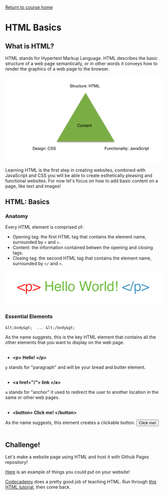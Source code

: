 <a href="https://wes-chen.github.io/build-a-website/">Return to course home</a>

# HTML Basics

## What is HTML?

HTML stands for Hypertext Markup Language. HTML describes the basic structure of a web page semantically, or in other words it conveys how to render the graphics of a web page to the browser. 

![triad](wwwtriad.png?raw=true "triad")

Learning HTML is the first step in creating websites, combined with JavaScript and CSS you will be able to create esthetically pleasing and functional websites. For now let's focus on how to add basic content on a page, like text and images!

## HTML: Basics

### Anatomy
Every HTML element is comprised of:
- Opening tag: the first HTML tag that contains the element name, surrounded by ` < ` and ` > `.
- Content: the information contained betwen the opening and closing tags.
- Closing tag: the second HTML tag that contains the element name, surrounded by ` </ ` and `>`.

![triad](element.png?raw=true "triad")


### Essential Elements



`&lt;body&gt;  ... &lt;/body&gt;`
  
As the name suggests, this is the key HTML element that contains all the other elements that you want to display on the web page. 
<br/>
<br/>
- **&lt;p&gt; Hello! &lt;/p&gt;**

`p` stands for "paragraph" and will be your bread and butter element. 
<br/>
<br/>
- **&lt;a href="/"&gt; link &lt;/a&gt;**

`a` stands for "anchor" it used to redirect the user to another location in the same or other web pages.
<br/>
<br/>
- **&lt;button&gt; Click me! &lt;/button&gt;**

As the name suggests, this element creates a clickable button.
<button> Click me! </button>
<br/>
<br/>
## Challenge!

Let's make a website page using HTML and host it with Github Pages repository!

[Here](https://wes-chen.github.io/build-a-website/lesson-03/sample.html) is an example of things you could put on your website!

[Codecademy](https://www.codecademy.com/learn) does a pretty good job of teaching HTML. Run through [this HTML tutorial](https://www.codecademy.com/learn/learn-html), then come back.
